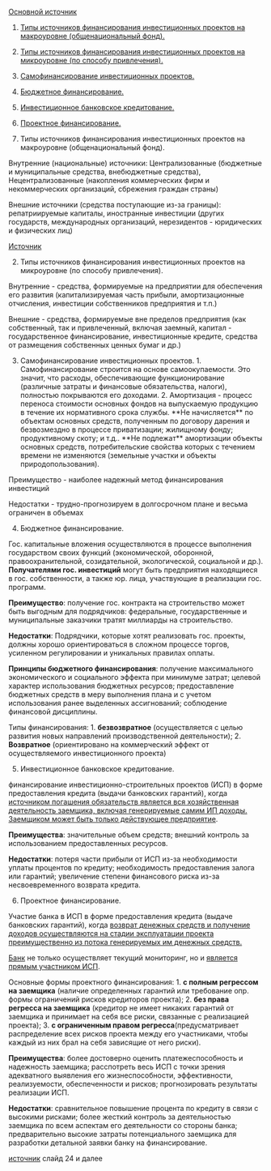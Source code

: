 [Основной источник](https://moodle-ice-moodledata.storage.yandexcloud.net/cd/9a/cd9a0281e5b3b620248f98f568723c825357f7c5?response-content-disposition=inline;%20filename=%D0%A2%D0%B5%D0%BC%D0%B0%20_%D0%98%D0%BD%D0%B2%D0%B5%D1%81%D1%82%D0%B8%D1%86%D0%B8%D0%B8%20%D0%B2%20%D1%81%D1%82%D1%80%D0%BE%D0%B8%D1%82%D0%B5%D0%BB%D1%8C%D1%81%D1%82%D0%B2%D0%BE-2022.pdf&response-content-type=application/pdf&X-Amz-Content-Sha256=UNSIGNED-PAYLOAD&X-Amz-Algorithm=AWS4-HMAC-SHA256&X-Amz-Credential=t8GGQUqM8K3HzP3tB2nQ/20231224/ru-central1/s3/aws4_request&X-Amz-Date=20231224T191656Z&X-Amz-SignedHeaders=host&X-Amz-Expires=21544&X-Amz-Signature=fbe5a431bdb7463dd56efdde1d26e35b38a4984099dcf2b421ec72cb419a60e1)



1. [Типы источников финансирования инвестиционных проектов на макроуровне (общенациональный фонд).](#1)
2. [Типы источников финансирования инвестиционных проектов на микроуровне (по способу привлечения).](#2)
3. [Самофинансирование инвестиционных проектов.](#3)
4. [Бюджетное  финансирование.](#4)
5. [Инвестиционное банковское кредитование.](#5)
6. [Проектное финансирование.](#6)





1. <div id="1">Типы источников финансирования инвестиционных проектов на макроуровне (общенациональный фонд).

Внутренние (национальные) источники: Централизованные (бюджетные и муниципальные средства, внебюджетные средства), Нецентрализованные (накопления коммерческих фирм и некоммерческих организаций, сбрежения граждан страны)

Внешние источники (средства поступающие из-за границы): репатриируемые капиталы, иностранные инвестиции (других государств, международных организаций, нерезидентов - юридических и физических лиц)

[Источник](https://en.ppt-online.org/226158)



2. <div id="2">Типы источников финансирования инвестиционных проектов на микроуровне (по способу привлечения).

Внутренние - средства, формируемые на предприятии для обеспечения его развития (капитализируемая часть прибыли, амортизационные отчисления, инвестиции собственников предприятия и т.п.)

Внешние - средства, формируемые вне пределов предприятия (как собственный, так и привлеченный, включая заемный, капитал - государственное финансирование, инвестиционные кредите, средства от размещения собственных ценных бумаг и др.)



3. <div id="3">Самофинансирование инвестиционных проектов.
   1. Самофинансирование строится на основе самоокупаемости. Это значит, что расходы, обеспечивающие функционирование (различные затраты и финансовые обязательства, налоги), полностью покрываются его доходами.
   2. Амортизация - процесс переноса стоимости основных фондов на выпускаемую продукцию в течение их нормативного срока службы. **Не начисляется** по объектам основных средств, полученным по договору дарения и безвозмездно в процессе приватизации; жилищному фонду; продуктивному скоту; и т.д.. **Не подлежат** амортизации объекты основных средств, потребительские свойства которых с течением времени не изменяются (земельные участки и объекты природопользования).

Преимущество - наиболее надежный метод финансирования инвестиций

Недостатки - трудно-прогнозируем в долгосрочном плане и весьма ограничен в объемах



4. <div id="4">Бюджетное  финансирование.

Гос. капитальные вложения осуществляются в процессе выполнения государством своих функций (экономической, оборонной, правоохранительной, созидательной, экологической, социальной и др.). **Получателями гос. инвестиций** могут быть предприятия находящиеся в гос. собственности, а также юр. лица, участвующие в реализации гос. программ.

**Преимущество**: получение гос. контракта на строительство может быть выгодным для подрядчиков: федеральные, государственные и муниципальные заказчики тратят миллиарды на строительство.

**Недостатки**: Подрядчики, которые хотят реализовать гос. проекты, должны хорошо ориентироваться в сложном процессе торгов, усиленном регулировании и уникальных правилах оплаты.

**Принципы бюджетного финансирования**: получение максимального экономического и социального эффекта при минимуме затрат; целевой характер использования бюджетных ресурсов; предоставление бюджетных средств в меру выполнения плана и с учетом использования ранее выделенных ассигнований; соблюдение финансовой дисциплины.

Типы финансирования: 1. **безвозвратное** (осуществляется с целью развития новых направлений производственной деятельности); 2. **Возвратное** (ориентировано на коммерческий эффект от осуществляемого инвестиционного проекта)



5. <div id="5">Инвестиционное банковское кредитование.

финансирование инвестиционно-строительных проектов (ИСП) в форме предоставления кредита (выдачи банковских гарантий), когда <u>источником погашения обязательств является вся хозяйственная деятельность заемщика, включая генерируемые самим ИП доходы. Заемщиком может быть только действующее предприятие</u>. 

**Преимущества**: значительные объем средств; внешний контроль за использованием предоставленных ресурсов.

**Недостатки**: потеря части прибыли от ИСП из-за необходимости уплаты процентов по кредиту; необходимость предоставления залога или гарантий; увеличение степени финансового риска из-за несвоевременного возврата кредита.



6. <div id="6">Проектное финансирование.

Участие банка в ИСП в форме предоставления кредита (выдаче банковских гарантий), когда <u>возврат денежных средств и получение доходов осуществляются на стадии эксплуатации проекта преимущественно из потока генерируемых им денежных средств.</u>

<u>Банк</u> не только осуществляет текущий мониторинг, но и <u>является прямым участником ИСП</u>.

Основные формы проектного финансирования: 1. **с полным регрессом на заемщика** (наличие определенных гарантий или требование опр. формы ограничений рисков кредиторов проекта); 2. **без права регресса на заемщика** (кредитор не имеет никаких гарантий от заемщика и принимает на себя все риски, связанные с реализацией проекта); 3. **с ограниченным правом регресса**(предусматривает распределение всех рисков проекта между его участниками, чтобы каждый из них брал на себя зависящие от него риски).

**Преимущества**: более достоверно оценить платежеспособность и надежность заемщика; расспотреть весь ИСП с точки зрения адекватного выявления его жизнеспособности, эффективности, реализуемости, обеспеченности и рисков; прогнозировать результаты реализации ИСП.

**Недостатки**: сравнительное повышение процента по кредиту в связи с высокими рисками; более жесткий контроль за деятельностью заемщика по всем аспектам его деятельности со стороны банка; предварительно высокие затраты потенциального заемщика для разработки детальной заявки банку на финансирование.

[источник](https://en.ppt-online.org/226158) слайд 24 и далее